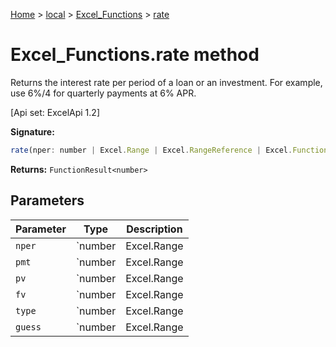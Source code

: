 [Home](./index) &gt; [local](local.md) &gt; [Excel\_Functions](local.excel_functions.md) &gt; [rate](local.excel_functions.rate.md)

# Excel\_Functions.rate method

Returns the interest rate per period of a loan or an investment. For example, use 6%/4 for quarterly payments at 6% APR. 

 \[Api set: ExcelApi 1.2\]

**Signature:**
```javascript
rate(nper: number | Excel.Range | Excel.RangeReference | Excel.FunctionResult<any>, pmt: number | Excel.Range | Excel.RangeReference | Excel.FunctionResult<any>, pv: number | Excel.Range | Excel.RangeReference | Excel.FunctionResult<any>, fv?: number | Excel.Range | Excel.RangeReference | Excel.FunctionResult<any>, type?: number | Excel.Range | Excel.RangeReference | Excel.FunctionResult<any>, guess?: number | Excel.Range | Excel.RangeReference | Excel.FunctionResult<any>): FunctionResult<number>;
```
**Returns:** `FunctionResult<number>`

## Parameters

|  Parameter | Type | Description |
|  --- | --- | --- |
|  `nper` | `number | Excel.Range | Excel.RangeReference | Excel.FunctionResult<any>` |  |
|  `pmt` | `number | Excel.Range | Excel.RangeReference | Excel.FunctionResult<any>` |  |
|  `pv` | `number | Excel.Range | Excel.RangeReference | Excel.FunctionResult<any>` |  |
|  `fv` | `number | Excel.Range | Excel.RangeReference | Excel.FunctionResult<any>` |  |
|  `type` | `number | Excel.Range | Excel.RangeReference | Excel.FunctionResult<any>` |  |
|  `guess` | `number | Excel.Range | Excel.RangeReference | Excel.FunctionResult<any>` |  |

